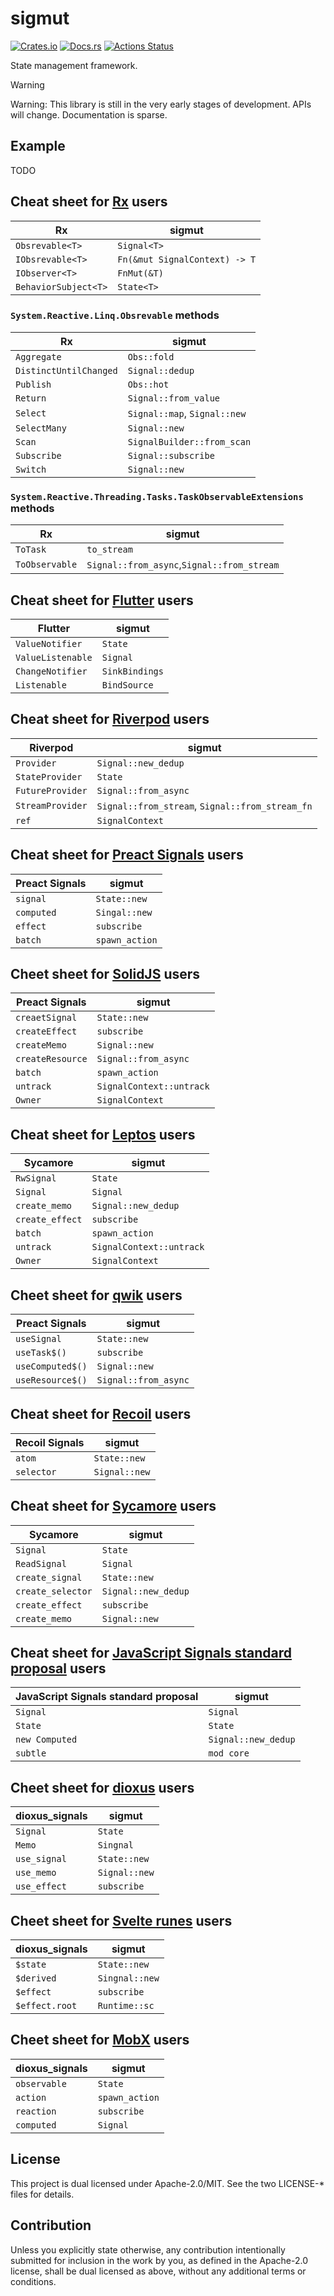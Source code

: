 # sigmut

[![Crates.io](https://img.shields.io/crates/v/sigmut.svg)](https://crates.io/crates/sigmut)
[![Docs.rs](https://docs.rs/sigmut/badge.svg)](https://docs.rs/sigmut/)
[![Actions Status](https://github.com/frozenlib/sigmut/workflows/CI/badge.svg)](https://github.com/frozenlib/sigmut/actions)

State management framework.

> [!WARNING]
> Warning: This library is still in the very early stages of development. APIs will change. Documentation is sparse.

## Example

TODO

## Cheat sheet for [Rx] users

| Rx                   | sigmut                        |
| -------------------- | ----------------------------- |
| `Obsrevable<T>`      | `Signal<T>`                   |
| `IObsrevable<T>`     | `Fn(&mut SignalContext) -> T` |
| `IObserver<T>`       | `FnMut(&T)`                   |
| `BehaviorSubject<T>` | `State<T>`                    |

[rx]: https://reactivex.io/

### `System.Reactive.Linq.Obsrevable` methods

| Rx                     | sigmut                       |
| ---------------------- | ---------------------------- |
| `Aggregate`            | `Obs::fold`                  |
| `DistinctUntilChanged` | `Signal::dedup`              |
| `Publish`              | `Obs::hot`                   |
| `Return`               | `Signal::from_value`         |
| `Select`               | `Signal::map`, `Signal::new` |
| `SelectMany`           | `Signal::new`                |
| `Scan`                 | `SignalBuilder::from_scan`   |
| `Subscribe`            | `Signal::subscribe`          |
| `Switch`               | `Signal::new`                |

### `System.Reactive.Threading.Tasks.TaskObservableExtensions` methods

| Rx             | sigmut                                     |
| -------------- | ------------------------------------------ |
| `ToTask`       | `to_stream`                                |
| `ToObservable` | `Signal::from_async`,`Signal::from_stream` |

## Cheat sheet for [Flutter] users

| Flutter           | sigmut         |
| ----------------- | -------------- |
| `ValueNotifier`   | `State`        |
| `ValueListenable` | `Signal`       |
| `ChangeNotifier`  | `SinkBindings` |
| `Listenable`      | `BindSource`   |

[flutter]: https://flutter.dev/

## Cheat sheet for [Riverpod] users

| Riverpod         | sigmut                                          |
| ---------------- | ----------------------------------------------- |
| `Provider`       | `Signal::new_dedup`                             |
| `StateProvider`  | `State`                                         |
| `FutureProvider` | `Signal::from_async`                            |
| `StreamProvider` | `Signal::from_stream`, `Signal::from_stream_fn` |
| `ref`            | `SignalContext`                                 |

[riverpod]: https://riverpod.dev/

## Cheat sheet for [Preact Signals] users

| Preact Signals | sigmut         |
| -------------- | -------------- |
| `signal`       | `State::new`   |
| `computed`     | `Singal::new`  |
| `effect`       | `subscribe`    |
| `batch`        | `spawn_action` |

[preact signals]: https://preactjs.com/guide/v10/signals/

## Cheet sheet for [SolidJS] users

| Preact Signals   | sigmut                   |
| ---------------- | ------------------------ |
| `creaetSignal`   | `State::new`             |
| `createEffect`   | `subscribe`              |
| `createMemo`     | `Signal::new`            |
| `createResource` | `Signal::from_async`     |
| `batch`          | `spawn_action`           |
| `untrack`        | `SignalContext::untrack` |
| `Owner`          | `SignalContext`          |

[solidjs]: https://www.solidjs.com/docs/latest/api#basic-reactivity

## Cheat sheet for [Leptos] users

| Sycamore        | sigmut                   |
| --------------- | ------------------------ |
| `RwSignal`      | `State`                  |
| `Signal`        | `Signal`                 |
| `create_memo`   | `Signal::new_dedup`      |
| `create_effect` | `subscribe`              |
| `batch`         | `spawn_action`           |
| `untrack`       | `SignalContext::untrack` |
| `Owner`         | `SignalContext`          |

[leptos]: https://leptos.dev/

## Cheet sheet for [qwik] users

| Preact Signals   | sigmut               |
| ---------------- | -------------------- |
| `useSignal`      | `State::new`         |
| `useTask$()`     | `subscribe`          |
| `useComputed$()` | `Signal::new`        |
| `useResource$()` | `Signal::from_async` |

[qwik]: https://qwik.builder.io/docs/components/state/

## Cheat sheet for [Recoil] users

| Recoil Signals | sigmut        |
| -------------- | ------------- |
| `atom`         | `State::new`  |
| `selector`     | `Signal::new` |

[recoil]: https://recoiljs.org/

## Cheat sheet for [Sycamore] users

| Sycamore          | sigmut              |
| ----------------- | ------------------- |
| `Signal`          | `State`             |
| `ReadSignal`      | `Signal`            |
| `create_signal`   | `State::new`        |
| `create_selector` | `Signal::new_dedup` |
| `create_effect`   | `subscribe`         |
| `create_memo`     | `Signal::new`       |

[sycamore]: https://sycamore-rs.netlify.app/

## Cheat sheet for [JavaScript Signals standard proposal] users

| JavaScript Signals standard proposal | sigmut              |
| ------------------------------------ | ------------------- |
| `Signal`                             | `Signal`            |
| `State`                              | `State`             |
| `new Computed`                       | `Signal::new_dedup` |
| `subtle`                             | `mod core`          |

[JavaScript Signals standard proposal]: https://github.com/tc39/proposal-signals

## Cheet sheet for [dioxus] users

| dioxus_signals | sigmut        |
| -------------- | ------------- |
| `Signal`       | `State`       |
| `Memo`         | `Singnal`     |
| `use_signal`   | `State::new`  |
| `use_memo`     | `Signal::new` |
| `use_effect`   | `subscribe`   |

[dioxus]: https://dioxuslabs.com/

## Cheet sheet for [Svelte runes] users

| dioxus_signals | sigmut         |
| -------------- | -------------- |
| `$state`       | `State::new`   |
| `$derived`     | `Singnal::new` |
| `$effect`      | `subscribe`    |
| `$effect.root` | `Runtime::sc`  |

[Svelte runes]: https://svelte-5-preview.vercel.app/docs/runes

## Cheet sheet for [MobX] users

| dioxus_signals | sigmut         |
| -------------- | -------------- |
| `observable`   | `State`        |
| `action`       | `spawn_action` |
| `reaction`     | `subscribe`    |
| `computed`     | `Signal`       |

[MobX]: https://mobx.js.org/api.html

## License

This project is dual licensed under Apache-2.0/MIT. See the two LICENSE-\* files for details.

## Contribution

Unless you explicitly state otherwise, any contribution intentionally submitted for inclusion in the work by you, as defined in the Apache-2.0 license, shall be dual licensed as above, without any additional terms or conditions.

